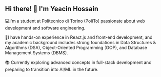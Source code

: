 ## Hi there! 👋 I'm Yeacin Hossain

💻I'm a student at Politecnico di Torino (PoliTo) passionate about web development and software engineering.

🚀I have hands-on experience in React.js and front-end development, and my academic background includes strong foundations in Data Structures & Algorithms (DSA), Object-Oriented Programming (OOP), and Database Management Systems (DBMS).

📚 Currently exploring advanced concepts in full-stack development and preparing to transition into AI/ML in the future.
